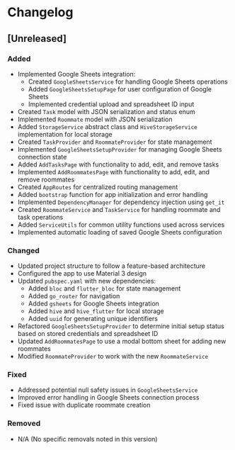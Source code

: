 # Changelog

## [Unreleased]

### Added

- Implemented Google Sheets integration:
  - Created `GoogleSheetsService` for handling Google Sheets operations
  - Added `GoogleSheetsSetupPage` for user configuration of Google Sheets
  - Implemented credential upload and spreadsheet ID input
- Created `Task` model with JSON serialization and status enum
- Implemented `Roommate` model with JSON serialization
- Added `StorageService` abstract class and `HiveStorageService` implementation for local storage
- Created `TaskProvider` and `RoommateProvider` for state management
- Implemented `GoogleSheetsSetupProvider` for managing Google Sheets connection state
- Added `AddTasksPage` with functionality to add, edit, and remove tasks
- Implemented `AddRoommatesPage` with functionality to add, edit, and remove roommates
- Created `AppRoutes` for centralized routing management
- Added `bootstrap` function for app initialization and error handling
- Implemented `DependencyManager` for dependency injection using `get_it`
- Created `RoommateService` and `TaskService` for handling roommate and task operations
- Added `ServiceUtils` for common utility functions used across services
- Implemented automatic loading of saved Google Sheets configuration

### Changed

- Updated project structure to follow a feature-based architecture
- Configured the app to use Material 3 design
- Updated `pubspec.yaml` with new dependencies:
  - Added `bloc` and `flutter_bloc` for state management
  - Added `go_router` for navigation
  - Added `gsheets` for Google Sheets integration
  - Added `hive` and `hive_flutter` for local storage
  - Added `uuid` for generating unique identifiers
- Refactored `GoogleSheetsSetupProvider` to determine initial setup status based on stored credentials and spreadsheet ID
- Updated `AddRoommatesPage` to use a modal bottom sheet for adding new roommates
- Modified `RoommateProvider` to work with the new `RoommateService`

### Fixed

- Addressed potential null safety issues in `GoogleSheetsService`
- Improved error handling in Google Sheets connection process
- Fixed issue with duplicate roommate creation

### Removed

- N/A (No specific removals noted in this version)

